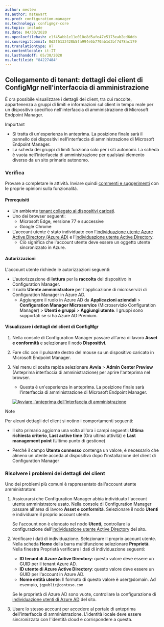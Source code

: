 ```yaml
---
author: mestew
ms.author: mstewart
ms.prod: configuration-manager
ms.technology: configmgr-core
ms.topic: include
ms.date: 04/30/2020
ms.openlocfilehash: e1f45abb1e11e010e8d5afe47e5173eab2ed6ddb
ms.sourcegitcommit: 0d2f6132428b5fa994e5b770ab1d2bf7d78ac179
ms.translationtype: HT
ms.contentlocale: it-IT
ms.lasthandoff: 05/30/2020
ms.locfileid: "84227484"
---
```

## <a name="tenant-attach-configmgr-client-details-in-the-admin-center"></a><a name="bkmk_mem"></a> Collegamento di tenant: dettagli dei client di ConfigMgr nell'interfaccia di amministrazione
<!--6374854, 6521921-->

È ora possibile visualizzare i dettagli dei client, tra cui raccolte, appartenenza a gruppi di limiti e informazioni sul client in tempo reale per un dispositivo specifico nell'interfaccia di amministrazione di Microsoft Endpoint Manager.

> [!Important]
> - Si tratta di un'esperienza in anteprima. La posizione finale sarà il pannello dei dispositivi nell'interfaccia di amministrazione di Microsoft Endpoint Manager.
> - La scheda dei gruppi di limiti funziona solo per i siti autonomi. La scheda è vuota nell'interfaccia di amministrazione per qualsiasi elemento diverso da un sito primario autonomo.

### <a name="try-it-out"></a>Verifica

Provare a completare le attività. Inviare quindi [commenti e suggerimenti](../../technical-preview-2003.md#bkmk_feedback) con le proprie opinioni sulla funzionalità.

#### <a name="prerequisites"></a>Prerequisiti

- Un ambiente [tenant collegato ai dispositivi caricati](../../../../../tenant-attach/device-sync-actions.md).
- Uno dei browser seguenti:
  - Microsoft Edge, versione 77 e successive
  - Google Chrome
- L'account utente è stato individuato con l'[individuazione utente Azure Active Directory (Azure AD)](../../../../servers/deploy/configure/about-discovery-methods.md#azureaddisc) e l'[individuazione utente Active Directory](../../../../servers/deploy/configure/about-discovery-methods.md#bkmk_aboutUser).
  - Ciò significa che l'account utente deve essere un oggetto utente sincronizzato in Azure.

#### <a name="permissions"></a>Autorizzazioni

L'account utente richiede le autorizzazioni seguenti:

- L'autorizzazione di **lettura** per la **raccolta** del dispositivo in Configuration Manager.
- Il ruolo **Utente amministratore** per l'applicazione di microservizi di Configuration Manager in Azure AD.
  - Aggiungere il ruolo in Azure AD da **Applicazioni aziendali** > **Configuration Manager Microservice** (Microservizio Configuration Manager)  > **Utenti e gruppi** > **Aggiungi utente**. I gruppi sono supportati se si ha Azure AD Premium.

#### <a name="view-configmgr-client-details"></a>Visualizzare i dettagli del client di ConfigMgr

1. Nella console di Configuration Manager passare all'area di lavoro **Asset e conformità** e selezionare il nodo **Dispositivi**.
1. Fare clic con il pulsante destro del mouse su un dispositivo caricato in Microsoft Endpoint Manager.
1. Nel menu di scelta rapida selezionare **Avvia** > **Admin Center Preview** (Anteprima interfaccia di amministrazione) per aprire l'anteprima nel browser.
     - Questa è un'esperienza in anteprima. La posizione finale sarà l'interfaccia di amministrazione di Microsoft Endpoint Manager.

   [![Avviare l'anteprima dell'interfaccia di amministrazione](../../media/6374854-start-admin-center.png)](../../media/6374854-start-admin-center.png#lightbox)

> [!NOTE]
> Per alcuni dettagli del client si notino i comportamenti seguenti:
>
> - Il sito primario aggiorna una volta all'ora i campi seguenti: **Ultima richiesta criterio**, **Last active time** (Ora ultima attività) e **Last management point** (Ultimo punto di gestione)
>
> - Perché il campo **Utente connesso** contenga un valore, è necessario che almeno un utente acceda al dispositivo dopo l'installazione del client di Configuration Manager

### <a name="troubleshoot-client-details"></a>Risolvere i problemi dei dettagli del client

Uno dei problemi più comuni è rappresentato dall'account utente amministratore:

1. Assicurarsi che Configuration Manager abbia individuato l'account utente amministratore usato. Nella console di Configuration Manager passare all'area di lavoro **Asset e conformità**. Selezionare il nodo **Utenti** e individuare il proprio account utente.

    Se l'account non è elencato nel nodo **Utenti**, controllare la configurazione dell'[individuazione utente Active Directory](../../../../servers/deploy/configure/about-discovery-methods.md#bkmk_aboutUser) del sito.

1. Verificare i dati di individuazione. Selezionare il proprio account utente. Nella scheda **Home** della barra multifunzione selezionare **Proprietà**. Nella finestra Proprietà verificare i dati di individuazione seguenti:

    - **ID tenant di Azure Active Directory**: questo valore deve essere un GUID per il tenant Azure AD.
    - **ID utente di Azure Active Directory**: questo valore deve essere un GUID per l'account in Azure AD.
    - **Nome entità utente**: Il formato di questo valore è user@domain. Ad esempio, `jqpublic@contoso.com`

    Se le proprietà di Azure AD sono vuote, controllare la configurazione di [individuazione utenti di Azure AD](../../../../servers/deploy/configure/about-discovery-methods.md#azureaddisc) del sito.

1. Usare lo stesso account per accedere al portale di anteprima dell'interfaccia di amministrazione. L'identità locale deve essere sincronizzata con l'identità cloud e corrispondere a questa.
